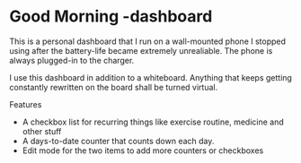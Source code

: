 # Good Morning -dashboard

This is a personal dashboard that I run on a wall-mounted phone I stopped using after the battery-life became extremely unrealiable. The phone is always plugged-in to the charger.

I use this dashboard in addition to a whiteboard. Anything that keeps getting constantly rewritten on the board shall be turned virtual.

Features

- A checkbox list for recurring things like exercise routine, medicine and other stuff
- A days-to-date counter that counts down each day.
- Edit mode for the two items to add more counters or checkboxes

